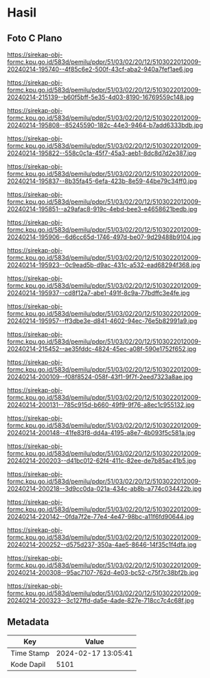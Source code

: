 # Hasil

## Foto C Plano

https://sirekap-obj-formc.kpu.go.id/583d/pemilu/pdpr/51/03/02/20/12/5103022012009-20240214-195740--4f85c6e2-500f-43cf-aba2-940a7fef1ae6.jpg

https://sirekap-obj-formc.kpu.go.id/583d/pemilu/pdpr/51/03/02/20/12/5103022012009-20240214-215139--b60f5bff-5e35-4d03-8190-16769559c148.jpg

https://sirekap-obj-formc.kpu.go.id/583d/pemilu/pdpr/51/03/02/20/12/5103022012009-20240214-195808--85245590-182c-44e3-9464-b7add6333bdb.jpg

https://sirekap-obj-formc.kpu.go.id/583d/pemilu/pdpr/51/03/02/20/12/5103022012009-20240214-195822--558c0c1a-45f7-45a3-aeb1-8dc8d7d2e387.jpg

https://sirekap-obj-formc.kpu.go.id/583d/pemilu/pdpr/51/03/02/20/12/5103022012009-20240214-195837--8b35fa45-6efa-423b-8e59-44be79c34ff0.jpg

https://sirekap-obj-formc.kpu.go.id/583d/pemilu/pdpr/51/03/02/20/12/5103022012009-20240214-195851--a29afac8-919c-4ebd-bee3-e4658621bedb.jpg

https://sirekap-obj-formc.kpu.go.id/583d/pemilu/pdpr/51/03/02/20/12/5103022012009-20240214-195906--6d6cc65d-1746-497d-be07-9d29488b9104.jpg

https://sirekap-obj-formc.kpu.go.id/583d/pemilu/pdpr/51/03/02/20/12/5103022012009-20240214-195923--0c9ead5b-d9ac-431c-a532-ead68294f368.jpg

https://sirekap-obj-formc.kpu.go.id/583d/pemilu/pdpr/51/03/02/20/12/5103022012009-20240214-195937--cd8f12a7-abe1-491f-8c9a-77bdffc3e4fe.jpg

https://sirekap-obj-formc.kpu.go.id/583d/pemilu/pdpr/51/03/02/20/12/5103022012009-20240214-195957--ff3dbe3e-d841-4602-94ec-76e5b82991a9.jpg

https://sirekap-obj-formc.kpu.go.id/583d/pemilu/pdpr/51/03/02/20/12/5103022012009-20240214-215452--ae35fddc-4824-45ec-a08f-590e1752f652.jpg

https://sirekap-obj-formc.kpu.go.id/583d/pemilu/pdpr/51/03/02/20/12/5103022012009-20240214-200109--f08f8524-058f-43f1-9f7f-2eed7323a8ae.jpg

https://sirekap-obj-formc.kpu.go.id/583d/pemilu/pdpr/51/03/02/20/12/5103022012009-20240214-200131--785c915d-b660-49f9-9f76-a8ec1c955132.jpg

https://sirekap-obj-formc.kpu.go.id/583d/pemilu/pdpr/51/03/02/20/12/5103022012009-20240214-200148--41fe83f8-dd4a-4195-a8e7-4b093f5c581a.jpg

https://sirekap-obj-formc.kpu.go.id/583d/pemilu/pdpr/51/03/02/20/12/5103022012009-20240214-200203--d41bc012-62f4-411c-82ee-de7b85ac41b5.jpg

https://sirekap-obj-formc.kpu.go.id/583d/pemilu/pdpr/51/03/02/20/12/5103022012009-20240214-200218--3d9cc0da-021a-434c-ab8b-a774c034422b.jpg

https://sirekap-obj-formc.kpu.go.id/583d/pemilu/pdpr/51/03/02/20/12/5103022012009-20240214-220142--0fda7f2e-77e4-4e47-98bc-a11f6fd90644.jpg

https://sirekap-obj-formc.kpu.go.id/583d/pemilu/pdpr/51/03/02/20/12/5103022012009-20240214-200252--d575d237-350a-4ae5-8646-14f35c1f4dfa.jpg

https://sirekap-obj-formc.kpu.go.id/583d/pemilu/pdpr/51/03/02/20/12/5103022012009-20240214-200308--95ac7107-762d-4e03-bc52-c75f7c38bf2b.jpg

https://sirekap-obj-formc.kpu.go.id/583d/pemilu/pdpr/51/03/02/20/12/5103022012009-20240214-200323--3c127ffd-da5e-4ade-827e-718cc7c4c68f.jpg


## Metadata

| Key        | Value               |
| ---------- | ------------------- |
| Time Stamp | 2024-02-17 13:05:41 |
| Kode Dapil | 5101                |



